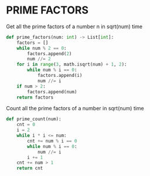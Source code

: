 # PRIME FACTORS

Get all the prime factors of a number n in sqrt(num) time

```py
def prime_factors(num: int) -> List[int]:
    factors = []
    while num % 2 == 0:
        factors.append(2)
        num //= 2
    for i in range(3, math.isqrt(num) + 1, 2):
        while num % i == 0:
            factors.append(i)
            num //= i
    if num > 2:
        factors.append(num)
    return factors
```

Count all the prime factors of a number in sqrt(num) time

```py
def prime_count(num):
    cnt = 0
    i = 2
    while i * i <= num:
        cnt += num % i == 0
        while num % i == 0:
            num //= i
        i += 1
    cnt += num > 1
    return cnt
```